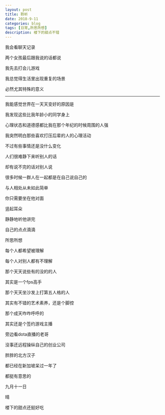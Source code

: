 ```yaml
---
layout: post
title: 聆听
date: 2018-9-11
categories: blog
tags: [日常,所思所想]
description: 楼下的甜点不错
---
```


我会看聊天记录

两个女孩最后跟我说的话都说

我先去打会儿游戏

我总觉得生活里出现重复的场景

必然尤其特殊的意义

------

我能感觉世界在一天天变好的原因是

我发现这些比我年龄小的同学身上

心理状态和道德感都比我在那个年纪的时候周围的人强

我突然明白那些喜欢打压后辈的人的心理活动

不过有些事情还是没什么变化

人们很难静下来听别人的话

却有说不完的话对别人说

很多时候一群人在一起都是在自己说自己的

与人相处从未如此简单

你只需要坐在他对面

竖起耳朵

静静地听他讲完

自己的点点滴滴

所思所想

每个人都希望被理解

每个人对别人都有不理解

那个天天说些有的没的的人

其实是一个fps高手

那个天天坐沙发上打第五人格的人

其实有不错的艺术素养，还是个脚控

那个成天咋咋呼呼的

其实还是个签约游戏主播

旁边看dota直播的老哥

没事还远程操纵自己的创业公司

胖胖的北方汉子

都已经在新加坡呆过一年了

都挺有意思的

九月十一日

晴

楼下的甜点还挺好吃

